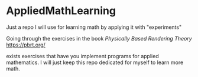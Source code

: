 # AppliedMathLearning
Just a repo I will use for learning math by applying it with "experiments"


Going through the exercises in the book _Physically Based Rendering Theory_
https://pbrt.org/

exists exercises that have you implement programs for applied mathematics. I will just keep this repo dedicated for myself to learn more math. 
